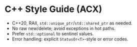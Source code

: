 # C++ Style Guide (ACX)

- C++20, RAII, `std::unique_ptr`/`std::shared_ptr` as needed.
- No raw new/delete; avoid exceptions in hot paths.
- Prefer `std::optional` to sentinel values.
- Error handling: explicit `StatusOr<T>`-style or error codes.
